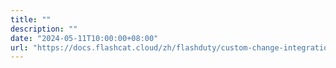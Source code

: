 ```yaml
---
title: ""
description: ""
date: "2024-05-11T10:00:00+08:00"
url: "https://docs.flashcat.cloud/zh/flashduty/custom-change-integration-guide"
---
```


